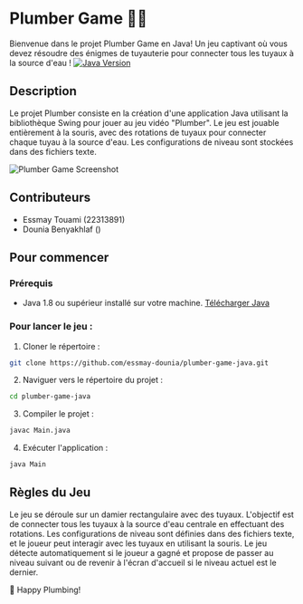 # Plumber Game 👨‍🔧
Bienvenue dans le projet Plumber Game en Java! Un jeu captivant où vous devez résoudre des énigmes de tuyauterie pour connecter tous les tuyaux à la source d'eau ! 
[![Java Version](https://img.shields.io/badge/Java-1.8%2B-blue.svg)](https://www.java.com/en/download/)

## Description
Le projet Plumber consiste en la création d'une application Java utilisant la bibliothèque Swing pour jouer au jeu vidéo "Plumber". Le jeu est jouable entièrement à la souris, avec des rotations de tuyaux pour connecter chaque tuyau à la source d'eau. Les configurations de niveau sont stockées dans des fichiers texte.
    
![Plumber Game Screenshot](screenshots/plumber_game_screenshot.png)

## Contributeurs
- Essmay Touami (22313891)
- Dounia Benyakhlaf ()
  
## Pour commencer
### Prérequis
- Java 1.8 ou supérieur installé sur votre machine. [Télécharger Java](https://www.java.com/en/download/)

### Pour lancer le jeu :
1. Cloner le répertoire :
```bash
git clone https://github.com/essmay-dounia/plumber-game-java.git
```
2. Naviguer vers le répertoire du projet :
```bash
cd plumber-game-java
```
3. Compiler le projet :
```bash
javac Main.java
```
4. Exécuter l'application : 
```bash
java Main
```
## Règles du Jeu
Le jeu se déroule sur un damier rectangulaire avec des tuyaux. 
L'objectif est de connecter tous les tuyaux à la source d'eau centrale en effectuant des rotations. 
Les configurations de niveau sont définies dans des fichiers texte, et le joueur peut interagir avec les tuyaux en utilisant la souris. 
Le jeu détecte automatiquement si le joueur a gagné et propose de passer au niveau suivant ou de revenir à l'écran d'accueil si le niveau actuel est le dernier.


🔧 Happy Plumbing!





